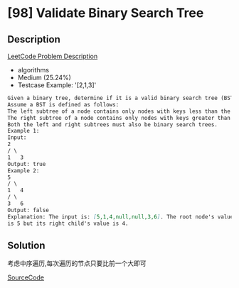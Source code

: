 # [98] Validate Binary Search Tree

## Description

[LeetCode Problem Description](https://leetcode.com/problems/validate-binary-search-tree/description/)

* algorithms
* Medium (25.24%)
* Testcase Example:  '[2,1,3]'

```md
Given a binary tree, determine if it is a valid binary search tree (BST).
Assume a BST is defined as follows:
The left subtree of a node contains only nodes with keys less than the node's key.
The right subtree of a node contains only nodes with keys greater than the node's key.
Both the left and right subtrees must also be binary search trees.
Example 1:
Input:
2
/ \
1   3
Output: true
Example 2:
5
/ \
1   4
/ \
3   6
Output: false
Explanation: The input is: [5,1,4,null,null,3,6]. The root node's value
is 5 but its right child's value is 4.

```

## Solution

考虑中序遍历,每次遍历的节点只要比前一个大即可

[SourceCode](./solution.js)